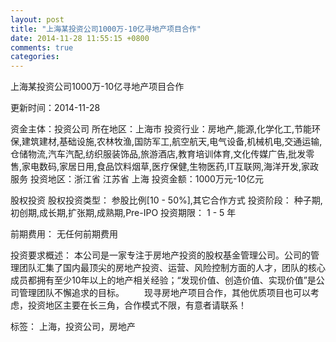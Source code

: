 ```yaml
---
layout: post
title: "上海某投资公司1000万-10亿寻地产项目合作"
date: 2014-11-28 11:55:15 +0800
comments: true
categories: 
---
```

上海某投资公司1000万-10亿寻地产项目合作



更新时间：2014-11-28

资金主体：投资公司
所在地区：上海市
投资行业：房地产,能源,化学化工,节能环保,建筑建材,基础设施,农林牧渔,国防军工,航空航天,电气设备,机械机电,交通运输,仓储物流,汽车汽配,纺织服装饰品,旅游酒店,教育培训体育,文化传媒广告,批发零售,家电数码,家居日用,食品饮料烟草,医疗保健,生物医药,IT互联网,海洋开发,家政服务
投资地区：浙江省 江苏省 上海
投资金额：1000万元-10亿元

股权投资
股权投资类型：
                            参股比例[10 - 50%],其它合作方式 
                                                                                投资阶段：
                            种子期,初创期,成长期,扩张期,成熟期,Pre-IPO 
                                                                                                                                        投资期限：
                            1 - 5 年

前期费用：
无任何前期费用

投资要求概述：
本公司是一家专注于房地产投资的股权基金管理公司。公司的管理团队汇集了国内最顶尖的房地产投资、运营、风险控制方面的人才，团队的核心成员都拥有至少10年以上的地产相关经验；“发现价值、创造价值、实现价值”是公司管理团队不懈追求的目标。
　　现寻房地产项目合作，其他优质项目也可以考虑，投资地区主要在长三角，合作模式不限，有意者请联系！

标签：
上海，投资公司，房地产

